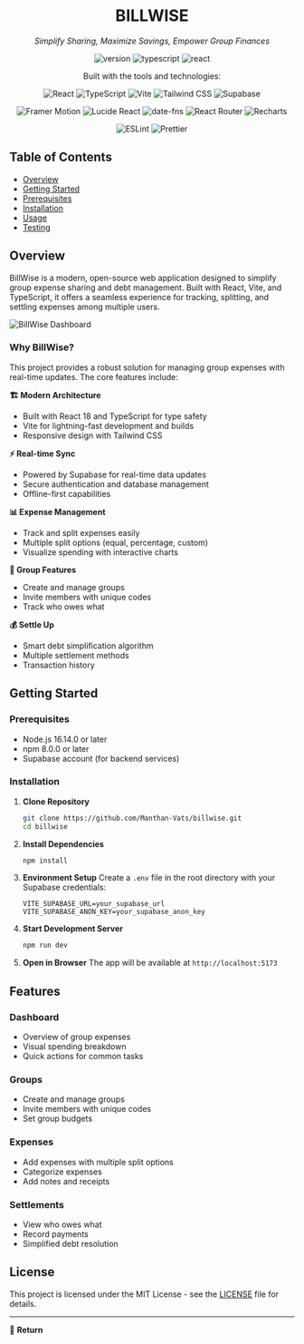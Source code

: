 <div align="center">

# BILLWISE

*Simplify Sharing, Maximize Savings, Empower Group Finances*

![version](https://img.shields.io/badge/version-1.0.0-blue.svg)
![typescript](https://img.shields.io/badge/typescript-5.0.0+-blue.svg)
![react](https://img.shields.io/badge/react-18.2.0-blue.svg)

Built with the tools and technologies:

![React](https://img.shields.io/badge/React-61DAFB?style=flat&logo=react&logoColor=white)
![TypeScript](https://img.shields.io/badge/TypeScript-3178C6?style=flat&logo=typescript&logoColor=white)
![Vite](https://img.shields.io/badge/Vite-646CFF?style=flat&logo=vite&logoColor=white)
![Tailwind CSS](https://img.shields.io/badge/Tailwind_CSS-38B2AC?style=flat&logo=tailwind-css&logoColor=white)
![Supabase](https://img.shields.io/badge/Supabase-3ECF8E?style=flat&logo=supabase&logoColor=white)

![Framer Motion](https://img.shields.io/badge/Framer_Motion-0055FF?style=flat&logo=framer&logoColor=white)
![Lucide React](https://img.shields.io/badge/Lucide_React-FFD43B?style=flat&logo=lucide&logoColor=black)
![date-fns](https://img.shields.io/badge/date--fns-000000?style=flat&logo=date-fns&logoColor=white)
![React Router](https://img.shields.io/badge/React_Router-CA4245?style=flat&logo=react-router&logoColor=white)
![Recharts](https://img.shields.io/badge/Recharts-FF6384?style=flat&logo=chart.js&logoColor=white)

![ESLint](https://img.shields.io/badge/ESLint-4B32C3?style=flat&logo=eslint&logoColor=white)
![Prettier](https://img.shields.io/badge/Prettier-F7B93E?style=flat&logo=prettier&logoColor=black)

</div>

## Table of Contents

- [Overview](#overview)
- [Getting Started](#getting-started)
- [Prerequisites](#prerequisites)
- [Installation](#installation)
- [Usage](#usage)
- [Testing](#testing)

## Overview

BillWise is a modern, open-source web application designed to simplify group expense sharing and debt management. Built with React, Vite, and TypeScript, it offers a seamless experience for tracking, splitting, and settling expenses among multiple users.

![BillWise Dashboard](https://i.imgur.com/example-dashboard.png)

### Why BillWise?

This project provides a robust solution for managing group expenses with real-time updates. The core features include:

**🏗️ Modern Architecture**
- Built with React 18 and TypeScript for type safety
- Vite for lightning-fast development and builds
- Responsive design with Tailwind CSS

**⚡ Real-time Sync**
- Powered by Supabase for real-time data updates
- Secure authentication and database management
- Offline-first capabilities

**📊 Expense Management**
- Track and split expenses easily
- Multiple split options (equal, percentage, custom)
- Visualize spending with interactive charts

**👥 Group Features**
- Create and manage groups
- Invite members with unique codes
- Track who owes what

**💰 Settle Up**
- Smart debt simplification algorithm
- Multiple settlement methods
- Transaction history

## Getting Started

### Prerequisites

- Node.js 16.14.0 or later
- npm 8.0.0 or later
- Supabase account (for backend services)

### Installation

1. **Clone Repository**
   ```bash
   git clone https://github.com/Manthan-Vats/billwise.git
   cd billwise
   ```

2. **Install Dependencies**
   ```bash
   npm install
   ```

3. **Environment Setup**
   Create a `.env` file in the root directory with your Supabase credentials:
   ```env
   VITE_SUPABASE_URL=your_supabase_url
   VITE_SUPABASE_ANON_KEY=your_supabase_anon_key
   ```

4. **Start Development Server**
   ```bash
   npm run dev
   ```

5. **Open in Browser**
   The app will be available at `http://localhost:5173`

## Features

### Dashboard
- Overview of group expenses
- Visual spending breakdown
- Quick actions for common tasks

### Groups
- Create and manage groups
- Invite members with unique codes
- Set group budgets

### Expenses
- Add expenses with multiple split options
- Categorize expenses
- Add notes and receipts

### Settlements
- View who owes what
- Record payments
- Simplified debt resolution

<!-- ## Screenshots

![Expense Tracking](https://i.imgur.com/example-expenses.png)
*Track and manage group expenses*

![Settlement](https://i.imgur.com/example-settlement.png)
*Simplify group settlements* -->

<!-- ## Contributing

Contributions are welcome! Please read our [contributing guidelines](CONTRIBUTING.md) to get started. -->

## License

This project is licensed under the MIT License - see the [LICENSE](LICENSE) file for details.

---

🔄 **Return**
